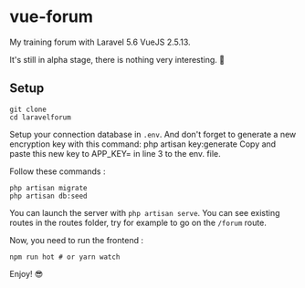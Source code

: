 # vue-forum

My training forum with Laravel 5.6 VueJS 2.5.13.


It's still in alpha stage, there is nothing very interesting. :punch:

## Setup

```
git clone 
cd laravelforum
```

Setup your connection database in `.env`.
And don't forget to generate a new encryption key with this command: php artisan key:generate Copy and paste this new key to APP_KEY= in line 3 to the env. file.

Follow these commands :

```
php artisan migrate
php artisan db:seed
```

You can launch the server with `php artisan serve`. You can see existing routes in the routes folder, try for example to go on the `/forum` route. 

Now, you need to run the frontend : 
```
npm run hot # or yarn watch
```

Enjoy!  :sunglasses: